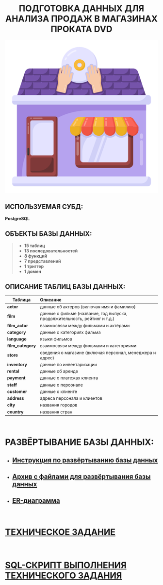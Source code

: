 <h1 align="center">ПОДГОТОВКА ДАННЫХ ДЛЯ АНАЛИЗА ПРОДАЖ В МАГАЗИНАХ ПРОКАТА DVD</h1>


<p align="center">
  <img src="https://github.com/KlyapkoV/PORTFOLIO/blob/main/images/logo-DVD_RENTAL_STORE.png?raw=true">
</p>


## **ИСПОЛЬЗУЕМАЯ СУБД:**
**PostgreSQL**

## **ОБЪЕКТЫ БАЗЫ ДАННЫХ:**
> - **15 таблиц**
> - **13 последовательностей**
> - **8 функций**
> - **7 представлений**
> - **1 триггер**
> - **1 домен**

## **ОПИСАНИЕ ТАБЛИЦ БАЗЫ ДАННЫХ:**
<table>
<thead>
<tr>
<th>Таблица</th>
<th style="text-align:left">Описание</th>
</tr>
</thead>
<tbody>
<tr>
<td><strong>actor</strong></td>
<td style="text-align:left">данные об актеров (включая имя и фамилию)</td>
</tr>
<tr>
<td><strong>film</strong></td>
<td style="text-align:left">данные о фильме (название, год выпуска, продолжительность, рейтинг и т.д.)</td>
</tr>
<tr>
<td><strong>film_actor</strong></td>
<td style="text-align:left">взаимосвязи между фильмами и актёрами</td>
</tr>
<tr>
<td><strong>category</strong></td>
<td style="text-align:left">данные о категориях фильма</td>
</tr>
<tr>
<td><strong>language</strong></td>
<td style="text-align:left">языки фильмов</td>
</tr>
<tr>
<td><strong>film_category</strong></td>
<td style="text-align:left">взаимосвязи между фильмами и категориями</td>
</tr>
<tr>
<td><strong>store</strong></td>
<td style="text-align:left">сведения о магазине (включая персонал, менеджера и адрес)</td>
</tr>
<tr>
<td><strong>inventory</strong></td>
<td style="text-align:left">данные по инвентаризации</td>
</tr>
<tr>
<td><strong>rental</strong></td>
<td style="text-align:left">данные об аренде</td>
</tr>
<tr>
<td><strong>payment</strong></td>
<td style="text-align:left">данные о платежах клиента</td>
</tr>
<tr>
<td><strong>staff</strong></td>
<td style="text-align:left">данные о персонале</td>
</tr>
<tr>
<td><strong>customer</strong></td>
<td style="text-align:left">данные о клиенте</td>
</tr>
<tr>
<td><strong>address</strong></td>
<td style="text-align:left">адреса персонала и клиентов</td>
</tr>
<tr>
<td><strong>city</strong></td>
<td style="text-align:left">названия городов</td>
</tr>
<tr>
<td><strong>country</strong></td>
<td style="text-align:left">названия стран</td>
</tr>
</tbody>
</table>


&nbsp;

# **РАЗВЁРТЫВАНИЕ БАЗЫ ДАННЫХ**:
- ## [Инструкция по развёртыванию базы данных](https://www.postgresqltutorial.com/postgresql-getting-started/load-postgresql-sample-database)
- ## [Архив с файлами для развёртывания базы данных](https://github.com/KlyapkoV/DVD_RENTAL_STORE/blob/main/dvdrental.zip)
- ## [ER-диаграмма](https://github.com/KlyapkoV/DVD_RENTAL_STORE/blob/main/ER-diagram.pdf)

&nbsp;

# [ТЕХНИЧЕСКОЕ ЗАДАНИЕ](https://github.com/KlyapkoV/DVD_RENTAL_STORE/blob/main/tz-DVD_RENTAL_STORE.pdf)

&nbsp;

# [SQL-СКРИПТ ВЫПОЛНЕНИЯ ТЕХНИЧЕСКОГО ЗАДАНИЯ](https://github.com/KlyapkoV/DVD_RENTAL_STORE/blob/main/script.sql)